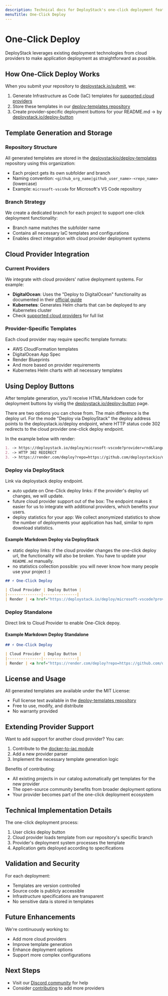 ```yaml
---
description: Technical docs for DeployStack's one-click deployment feature. Covers infrastructure template generation, cloud provider integration, and button configuration.
menuTitle: One-Click Deploy
---
```


# One-Click Deploy

DeployStack leverages existing deployment technologies from cloud providers to make application deployment as straightforward as possible.

## How One-Click Deploy Works

When you submit your repository to [deploystack.io/submit](https://deploystack.io/submit), we:

1. Generate Infrastructure as Code (IaC) templates for [supported cloud providers](/docs/docker-to-iac/index.md)
2. Store these templates in our [deploy-templates repository](https://github.com/deploystackio/deploy-templates)
3. Create provider-specific deployment buttons for your README.md -> by [deploystack.io/deploy-button](https://deploystack.io/deploy-button)

## Template Generation and Storage

### Repository Structure

All generated templates are stored in the [deploystackio/deploy-templates](https://github.com/deploystackio/deploy-templates) repository using this organization:

- Each project gets its own subfolder and branch
- Naming convention: `<github_org_name|github_user_name>-<repo_name>` (lowercase)
- Example: `microsoft-vscode` for Microsoft's VS Code repository

### Branch Strategy

We create a dedicated branch for each project to support one-click deployment functionality:

- Branch name matches the subfolder name
- Contains all necessary IaC templates and configurations
- Enables direct integration with cloud provider deployment systems

## Cloud Provider Integration

### Current Providers

We integrate with cloud providers' native deployment systems. For example:

- **DigitalOcean**: Uses the "Deploy to DigitalOcean" functionality as documented in their [official guide](https://docs.digitalocean.com/products/app-platform/how-to/add-deploy-do-button/)
- **Kubernetes**: Generates Helm charts that can be deployed to any Kubernetes cluster
- Check [supported cloud providers](/docs/docker-to-iac/index.md) for full list

### Provider-Specific Templates

Each cloud provider may require specific template formats:

- AWS CloudFormation templates
- DigitalOcean App Spec
- Render Blueprints
- And more based on provider requirements
- Kubernetes Helm charts with all necessary templates

## Using Deploy Buttons

After template generation, you'll receive HTML/Markdown code for deployment buttons by visitig the [deploystack.io/deploy-button](https://deploystack.io/deploy-button) page.

There are two options you can chose from. The main difference is the deploy url. For the mode "Deploy via DeployStack" the deploy address points to the deploystack.io/deploy endpoint, where HTTP status code 302 redirects to the cloud provider one-click deploy endpoint.

In the example below with render:

```markdown
1. -> https://deploystack.io/deploy/microsoft-vscode?provider=rnd&language=rnd
2. -> HTTP 302 REDIRECT
3. -> https://render.com/deploy?repo=https://github.com/deploystackio/deploy-templates/tree/microsoft-vscode
```

### Deploy via DeployStack

Link via deploystack deploy endpoint.

- auto update on One-Click deploy links: if the provider's deploy url changes, we will update.
- future cloud provider support out of the box: The endpoint makes it easier for us to integrate with additional providers, which benefits your users.
- deploy statistics for your app: We collect anonymized statistics to show the number of deployments your application has had, similar to npm download statistics.

#### Example Markdown Deploy via DeployStack

- static deploy links: if the cloud provider changes the one-click deploy url, the functionality will also be broken. You have to update your `README.md` manually.
- no statistics collection possible: you will never know how many people use your project :)

```markdown [README.md]
## ⚡ One-Click Deploy

| Cloud Provider | Deploy Button |
|---------------|---------------|
| Render | <a href="https://deploystack.io/deploy/microsoft-vscode?provider=rnd&language=rnd"><img src="https://github.com/htdio-stg/deploy-templates/blob/main/.assets/img/rnd.svg" height="38"></a> |
```

### Deploy Standalone

Direct link to Cloud Provider to enable One-Click depoy.

#### Example Markdown Deploy Standalone

```markdown [README.md]
## ⚡ One-Click Deploy

| Cloud Provider | Deploy Button |
|---------------|---------------|
| Render | <a href="https://render.com/deploy?repo=https://github.com/deploystackio/deploy-templates/tree/microsoft-vscode"><img src="https://github.com/deploystackio/deploy-templates/blob/main/.assets/img/rnd.svg" height="38"></a> |
```

## License and Usage

All generated templates are available under the MIT License:

- Full license text available in the [deploy-templates repository](https://github.com/deploystackio/deploy-templates/blob/main/LICENSE)
- Free to use, modify, and distribute
- No warranty provided

## Extending Provider Support

Want to add support for another cloud provider? You can:

1. Contribute to the [docker-to-iac module](https://github.com/deploystackio/docker-to-iac)
2. Add a new provider parser
3. Implement the necessary template generation logic

Benefits of contributing:

- All existing projects in our catalog automatically get templates for the new provider
- The open-source community benefits from broader deployment options
- Your provider becomes part of the one-click deployment ecosystem

## Technical Implementation Details

The one-click deployment process:

1. User clicks deploy button
2. Cloud provider loads template from our repository's specific branch
3. Provider's deployment system processes the template
4. Application gets deployed according to specifications

## Validation and Security

For each deployment:

- Templates are version controlled
- Source code is publicly accessible
- Infrastructure specifications are transparent
- No sensitive data is stored in templates

## Future Enhancements

We're continuously working to:

- Add more cloud providers
- Improve template generation
- Enhance deployment options
- Support more complex configurations

## Next Steps

- Visit our [Discord community](https://discord.gg/UjFWwByB) for help
- Consider [contributing](https://github.com/deploystackio/docker-to-iac) to add more providers
